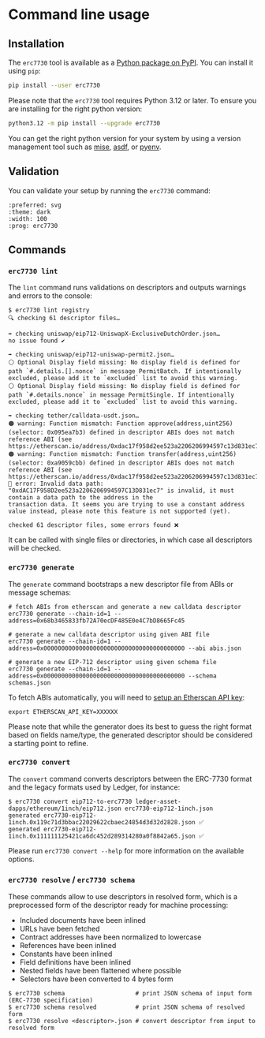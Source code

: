 # Command line usage

## Installation

The `erc7730` tool is available as a [Python package on PyPI](https://pypi.org/project/erc7730). You can install it using `pip`:

```bash
pip install --user erc7730
```

Please note that the `erc7730` tool requires Python 3.12 or later. To ensure you are installing for the right python
version:
```bash
python3.12 -m pip install --upgrade erc7730
```

You can get the right python version for your system by using a version management tool such as
[mise](https://mise.jdx.dev), [asdf](https://asdf-vm.com), or [pyenv](https://github.com/pyenv/pyenv).

## Validation

You can validate your setup by running the `erc7730` command:

```{typer} erc7730.main.app
:preferred: svg
:theme: dark
:width: 100
:prog: erc7730
```

## Commands

### `erc7730 lint`

The `lint` command runs validations on descriptors and outputs warnings and errors to the console:
```shell
$ erc7730 lint registry
🔍 checking 61 descriptor files…

➡️ checking uniswap/eip712-UniswapX-ExclusiveDutchOrder.json…
no issue found ✔️

➡️ checking uniswap/eip712-uniswap-permit2.json…
⚪️ Optional Display field missing: No display field is defined for path `#.details.[].nonce` in message PermitBatch. If intentionally
excluded, please add it to `excluded` list to avoid this warning.
⚪️ Optional Display field missing: No display field is defined for path `#.details.nonce` in message PermitSingle. If intentionally
excluded, please add it to `excluded` list to avoid this warning.

➡️ checking tether/calldata-usdt.json…
🟠 warning: Function mismatch: Function approve(address,uint256) (selector: 0x095ea7b3) defined in descriptor ABIs does not match
reference ABI (see https://etherscan.io/address/0xdac17f958d2ee523a2206206994597c13d831ec7#code)
🟠 warning: Function mismatch: Function transfer(address,uint256) (selector: 0xa9059cbb) defined in descriptor ABIs does not match
reference ABI (see https://etherscan.io/address/0xdac17f958d2ee523a2206206994597c13d831ec7#code)
🔴 error: Invalid data path: "0xdAC17F958D2ee523a2206206994597C13D831ec7" is invalid, it must contain a data path to the address in the
transaction data. It seems you are trying to use a constant address value instead, please note this feature is not supported (yet).

checked 61 descriptor files, some errors found ❌
```

It can be called with single files or directories, in which case all descriptors will be checked.

### `erc7730 generate`

The `generate` command bootstraps a new descriptor file from ABIs or message schemas:
```shell
# fetch ABIs from etherscan and generate a new calldata descriptor
erc7730 generate --chain-id=1 --address=0x68b3465833fb72A70ecDF485E0e4C7bD8665Fc45

# generate a new calldata descriptor using given ABI file
erc7730 generate --chain-id=1 --address=0x0000000000000000000000000000000000000000 --abi abis.json

# generate a new EIP-712 descriptor using given schema file
erc7730 generate --chain-id=1 --address=0x0000000000000000000000000000000000000000 --schema schemas.json
```

To fetch ABIs automatically, you will need to [setup an Etherscan API key](https://docs.etherscan.io/getting-started/viewing-api-usage-statistics):
```shell
export ETHERSCAN_API_KEY=XXXXXX
```

Please note that while the generator does its best to guess the right format based on fields name/type, the generated
descriptor should be considered a starting point to refine.

### `erc7730 convert`

The `convert` command converts descriptors between the ERC-7730 format and the legacy formats used by Ledger, for
instance:
```shell
$ erc7730 convert eip712-to-erc7730 ledger-asset-dapps/ethereum/1inch/eip712.json erc7730-eip712-1inch.json
generated erc7730-eip712-1inch.0x119c71d3bbac22029622cbaec24854d3d32d2828.json ✅
generated erc7730-eip712-1inch.0x111111125421ca6dc452d289314280a0f8842a65.json ✅
```

Please run `erc7730 convert --help` for more information on the available options.

### `erc7730 resolve` / `erc7730 schema`

These commands allow to use descriptors in resolved form, which is a preprocessed form of the descriptor ready for
machine processing:
* Included documents have been inlined
* URLs have been fetched
* Contract addresses have been normalized to lowercase
* References have been inlined
* Constants have been inlined
* Field definitions have been inlined
* Nested fields have been flattened where possible
* Selectors have been converted to 4 bytes form

```shell
$ erc7730 schema                    # print JSON schema of input form (ERC-7730 specification)
$ erc7730 schema resolved           # print JSON schema of resolved form
$ erc7730 resolve <descriptor>.json # convert descriptor from input to resolved form
```
